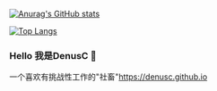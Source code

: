 [![Anurag's GitHub stats](https://github-readme-stats.vercel.app/api?username=DenusC&theme=tokyonight&show_icons=true&include_all_commits=true&count_private=true)](https://github.com/DenusC)

[![Top Langs](https://github-readme-stats.vercel.app/api/top-langs/?username=DenusC&theme=tokyonight&layout=compact)](https://github.com/DenusC)

### Hello 我是DenusC 👋

一个喜欢有挑战性工作的"社畜"https://denusc.github.io

